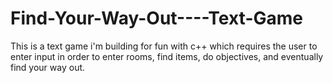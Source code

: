 # Find-Your-Way-Out----Text-Game

This is a text game i'm building for fun with c++ which requires the user to enter input in order to enter rooms, find items, do objectives, and eventually find your way out. 
